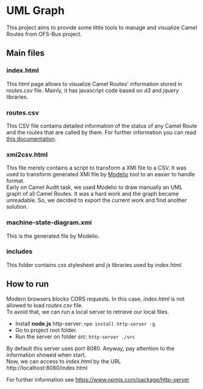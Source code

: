 # UML Graph
This project aims to provide some little tools to manage and visualize Camel Routes from OFS-Bus project.

## Main files

### index.html
This html page allows to visualize Camel Routes' information stored in _routes.csv_ file.
Mainly, it has javascript code based on _d3_ and _jquery_ libraries.

### routes.csv
This CSV file contains detailed information of the status of any Camel Route and the routes that are called by them.
For further information you can read [this documentation](https://confluence.seb.com/display/DW/Camel+Audit).

### xmi2csv.html
This file merely contains a script to transform a XMI file to a CSV. It was used to transform generated XMI file by
[Modelio](https://www.modelio.org/) tool to an easier to handle format.  
Early on Camel Audit task, we used Modelio to draw manually an UML graph of all Camel Routes. It was a hard work and
the graph became unreadable. So, we decided to export the current work and find another solution.

### machine-state-diagram.xmi
This is the generated file by Modelio.

### includes
This folder contains _css_ stylesheet and _js_ libraries used by _index.html_.

## How to run
Modern browsers blocks CORS requests. In this case, _index.html_ is not allowed to load _routes.csv_ file.  
To avoid that, we can run a local server to retrieve our local files.

* Install **node.js** http-server: `npm install http-server -g`
* Go to project root folder.
* Run the server on folder _src_: `http-server ./src`

By default this server uses port 8080. Anyway, pay attention to the information showed when start.  
Now, we can access to _index.html_ by the URL http://localhost:8080/index.html

For further information see https://www.npmjs.com/package/http-server

